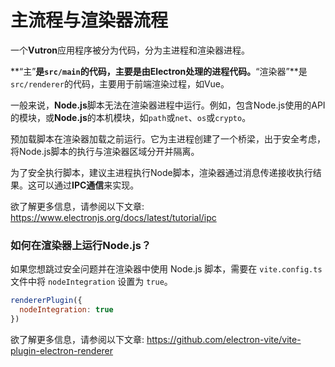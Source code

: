# 主流程与渲染器流程

一个**Vutron**应用程序被分为代码，分为主进程和渲染器进程。

**“主”**是`src/main`的代码，主要是由Electron处理的进程代码。**“渲染器”**是`src/renderer`的代码，主要用于前端渲染过程，如Vue。

一般来说，**Node.js**脚本无法在渲染器进程中运行。例如，包含Node.js使用的API的模块，或**Node.js**的本机模块，如`path`或`net`、`os`或`crypto`。

预加载脚本在渲染器加载之前运行。它为主进程创建了一个桥梁，出于安全考虑，将Node.js脚本的执行与渲染器区域分开并隔离。

为了安全执行脚本，建议主进程执行Node脚本，渲染器通过消息传递接收执行结果。这可以通过**IPC通信**来实现。

欲了解更多信息，请参阅以下文章: https://www.electronjs.org/docs/latest/tutorial/ipc

### 如何在渲染器上运行Node.js？

如果您想跳过安全问题并在渲染器中使用 Node.js 脚本，需要在 `vite.config.ts` 文件中将 `nodeIntegration` 设置为 `true`。

```javascript
rendererPlugin({
  nodeIntegration: true
})
```

欲了解更多信息，请参阅以下文章: https://github.com/electron-vite/vite-plugin-electron-renderer
